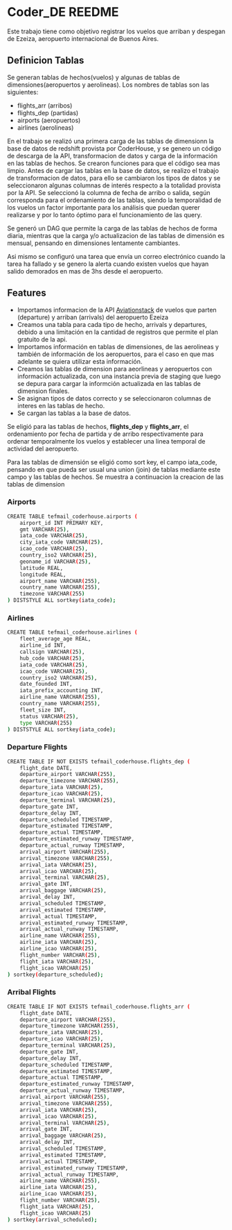 # Coder_DE REEDME

Este trabajo tiene como objetivo registrar los vuelos que arriban y despegan de Ezeiza, aeropuerto internacional de Buenos Aires.

## Definicion Tablas

Se generan tablas de hechos(vuelos) y algunas de tablas de dimensiones(aeropuertos y aerolineas). Los nombres de tablas son las siguientes:
- flights_arr (arribos)
- flights_dep (partidas)
- airports (aeropuertos)
- airlines (aerolineas)

En el trabajo se realizó una primera carga de las tablas de dimensionn la base de datos de redshift provista por CoderHouse, y se genero un código de descarga de la API, transformacion de datos y carga de la información en las tablas de hechos. Se crearon funciones para que el código sea mas limpio. Antes de cargar las tablas en la base de datos, se realizo el trabajo de transformacion de datos, para ello se cambiaron los tipos de datos y se seleccionaron algunas columnas de interés respecto a la totalidad provista por la API. Se seleccionó la columna de fecha de arribo o salida, según corresponda para el ordenamiento de las tablas, siendo la temporalidad de los vuelos un factor importante para los análisis que puedan querer realizarse y por lo tanto óptimo para el funcionamiento de las query. 

Se generó un DAG que permite la carga de las tablas de hechos de forma diaria, mientras que la carga y/o actualizacion de las tablas de dimensión es mensual, pensando en dimensiones lentamente cambiantes.

Asi mismo se configuró una tarea que envía un correo electrónico cuando la tarea ha fallado y se genero la alerta cuando existen vuelos que hayan salido demorados en mas de 3hs desde el aeropuerto.

## Features

- Importamos informacion de la API [Aviationstack](https://aviationstack.com/) de vuelos que parten (departure) y arriban (arrivals) del aeropuerto Ezeiza
- Creamos una tabla para cada tipo de hecho, arrivals y departures, debido a una limitación en la cantidad de registros que permite el plan gratuito de la api. 
- Importamos información en tablas de dimensiones, de las aerolineas y también de información de los aeropuertos, para el caso en que mas adelante se quiera utilizar esta información.
- Creamos las tablas de dimension para aeorlineas y aeropuertos con información actualizada, con una instancia previa de staging que luego se depura para cargar la informción actualizada en las tablas de dimension finales.
- Se asignan tipos de datos correcto y se seleccionaron columnas de interes en las tablas de hecho. 
- Se cargan las tablas a la base de datos.

Se eligió para las tablas de hechos, **flights_dep** y **flights_arr**, el ordenamiento por fecha de partida y de arribo respectivamente para ordenar temporalmente los vuelos y establecer una linea temporal de actividad del aeropuerto. 

Para las tablas de dimensión se eligió como sort key, el campo iata_code, pensando en que pueda ser usual una union (join) de tablas mediante este campo y las tablas de hechos. Se muestra a continuacion la creacion de las tablas de dimension

### Airports
```sh
CREATE TABLE tefmail_coderhouse.airports ( 
	airport_id INT PRIMARY KEY, 
	gmt VARCHAR(25), 
	iata_code VARCHAR(25), 
	city_iata_code VARCHAR(25), 
	icao_code VARCHAR(25), 
	country_iso2 VARCHAR(25), 
	geoname_id VARCHAR(25), 
	latitude REAL, 
	longitude REAL, 
	airport_name VARCHAR(255), 
	country_name VARCHAR(255), 
	timezone VARCHAR(255) 
) DISTSTYLE ALL sortkey(iata_code); 
```

### Airlines 
```sh
CREATE TABLE tefmail_coderhouse.airlines (
	fleet_average_age REAL,
	airline_id INT,
	callsign VARCHAR(25),
	hub_code VARCHAR(25),
	iata_code VARCHAR(25),
	icao_code VARCHAR(25),
	country_iso2 VARCHAR(25),
	date_founded INT,
	iata_prefix_accounting INT,
	airline_name VARCHAR(255),
	country_name VARCHAR(255),
	fleet_size INT,
	status VARCHAR(25),
	type VARCHAR(255)
) DISTSTYLE ALL sortkey(iata_code);
```

### Departure Flights
```sh
CREATE TABLE IF NOT EXISTS tefmail_coderhouse.flights_dep (
	flight_date DATE,
	departure_airport VARCHAR(255),
	departure_timezone VARCHAR(255),
	departure_iata VARCHAR(25),
	departure_icao VARCHAR(25),
	departure_terminal VARCHAR(25),
	departure_gate INT,
	departure_delay INT,
	departure_scheduled TIMESTAMP,
	departure_estimated TIMESTAMP,
	departure_actual TIMESTAMP,
	departure_estimated_runway TIMESTAMP,
	departure_actual_runway TIMESTAMP,
	arrival_airport VARCHAR(255),
	arrival_timezone VARCHAR(255),
	arrival_iata VARCHAR(25),
	arrival_icao VARCHAR(25),
	arrival_terminal VARCHAR(25),
	arrival_gate INT,
	arrival_baggage VARCHAR(25),
	arrival_delay INT,
	arrival_scheduled TIMESTAMP,
	arrival_estimated TIMESTAMP,
	arrival_actual TIMESTAMP,
	arrival_estimated_runway TIMESTAMP,
	arrival_actual_runway TIMESTAMP,
	airline_name VARCHAR(255),
	airline_iata VARCHAR(25),
	airline_icao VARCHAR(25),
	flight_number VARCHAR(25),
	flight_iata VARCHAR(25),
	flight_icao VARCHAR(25)
) sortkey(departure_scheduled);
```

### Arribal Flights
```sh
CREATE TABLE IF NOT EXISTS tefmail_coderhouse.flights_arr (
	flight_date DATE,
	departure_airport VARCHAR(255),
	departure_timezone VARCHAR(255),
	departure_iata VARCHAR(25),
	departure_icao VARCHAR(25),
	departure_terminal VARCHAR(25),
	departure_gate INT,
	departure_delay INT,
	departure_scheduled TIMESTAMP,
	departure_estimated TIMESTAMP,
	departure_actual TIMESTAMP,
	departure_estimated_runway TIMESTAMP,
	departure_actual_runway TIMESTAMP,
	arrival_airport VARCHAR(255),
	arrival_timezone VARCHAR(255),
	arrival_iata VARCHAR(25),
	arrival_icao VARCHAR(25),
	arrival_terminal VARCHAR(25),
	arrival_gate INT,
	arrival_baggage VARCHAR(25),
	arrival_delay INT,
	arrival_scheduled TIMESTAMP,
	arrival_estimated TIMESTAMP,
	arrival_actual TIMESTAMP,
	arrival_estimated_runway TIMESTAMP,
	arrival_actual_runway TIMESTAMP,
	airline_name VARCHAR(255),
	airline_iata VARCHAR(25),
	airline_icao VARCHAR(25),
	flight_number VARCHAR(25),
	flight_iata VARCHAR(25),
	flight_icao VARCHAR(25)
) sortkey(arrival_scheduled);
```